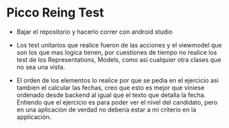 # Picco Reing Test

- Bajar el repositorio y hacerlo correr con android studio

- Los test unitarios que realice fueron de las acciones y el viewmodel que son los que mas logica tienen,
por cuestiones de tiempo no realice los test de los Representations, Models, como asi cualquier otra clases
que no sea una vista.

- El orden de los elementos lo realice por que se pedia en el ejercicio asi tambien el calcular las fechas,
creo que esto es mejor que viniese ordenado desde backend al igual que el texto que detalla la fecha.
Entiendo que el ejercicio es para poder ver el nivel del candidato, pero en una aplicación de verdad
no deberia estar a mi criterio en la applicación.